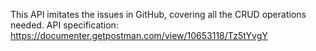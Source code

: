 This API imitates the issues in GitHub, covering all the CRUD operations needed.
API specification: https://documenter.getpostman.com/view/10653118/Tz5tYvgY